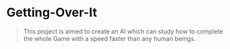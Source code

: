 # Getting-Over-It
> This project is aimed to create an AI which can study how to complete the whole Game with a speed faster than any human beings.
